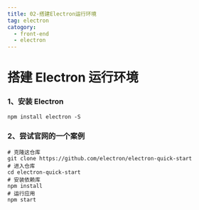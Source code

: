 ```yaml
---
title: 02-搭建Electron运行环境
tag: electron
catogory:
  - front-end
  - electron
---
```


# 搭建 Electron 运行环境

### 1、安装 Electron

```
npm install electron -S
```

### 2、尝试官网的一个案例

```shell
# 克隆这仓库
git clone https://github.com/electron/electron-quick-start
# 进入仓库
cd electron-quick-start
# 安装依赖库
npm install
# 运行应用
npm start
```
